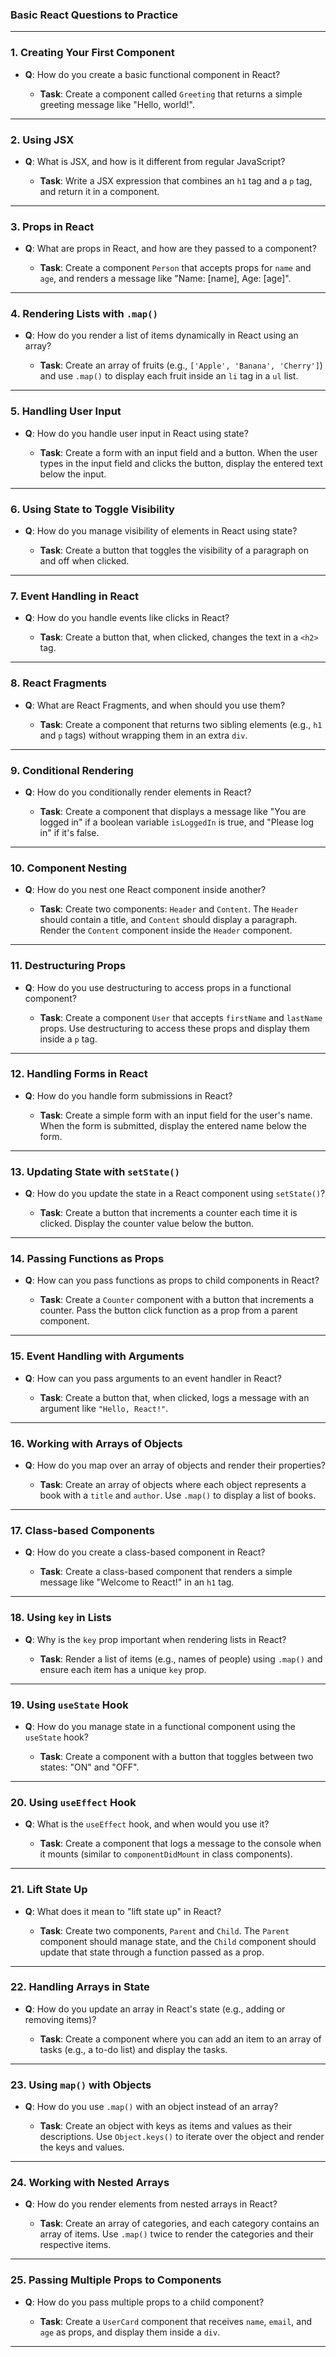 
### **Basic React Questions to Practice**

---

### 1. **Creating Your First Component**

* **Q**: How do you create a basic functional component in React?

  * **Task**: Create a component called `Greeting` that returns a simple greeting message like "Hello, world!".

---

### 2. **Using JSX**

* **Q**: What is JSX, and how is it different from regular JavaScript?

  * **Task**: Write a JSX expression that combines an `h1` tag and a `p` tag, and return it in a component.

---

### 3. **Props in React**

* **Q**: What are props in React, and how are they passed to a component?

  * **Task**: Create a component `Person` that accepts props for `name` and `age`, and renders a message like "Name: \[name], Age: \[age]".

---

### 4. **Rendering Lists with `.map()`**

* **Q**: How do you render a list of items dynamically in React using an array?

  * **Task**: Create an array of fruits (e.g., `['Apple', 'Banana', 'Cherry']`) and use `.map()` to display each fruit inside an `li` tag in a `ul` list.

---

### 5. **Handling User Input**

* **Q**: How do you handle user input in React using state?

  * **Task**: Create a form with an input field and a button. When the user types in the input field and clicks the button, display the entered text below the input.

---

### 6. **Using State to Toggle Visibility**

* **Q**: How do you manage visibility of elements in React using state?

  * **Task**: Create a button that toggles the visibility of a paragraph on and off when clicked.

---

### 7. **Event Handling in React**

* **Q**: How do you handle events like clicks in React?

  * **Task**: Create a button that, when clicked, changes the text in a `<h2>` tag.

---

### 8. **React Fragments**

* **Q**: What are React Fragments, and when should you use them?

  * **Task**: Create a component that returns two sibling elements (e.g., `h1` and `p` tags) without wrapping them in an extra `div`.

---

### 9. **Conditional Rendering**

* **Q**: How do you conditionally render elements in React?

  * **Task**: Create a component that displays a message like "You are logged in" if a boolean variable `isLoggedIn` is true, and "Please log in" if it's false.

---

### 10. **Component Nesting**

* **Q**: How do you nest one React component inside another?

  * **Task**: Create two components: `Header` and `Content`. The `Header` should contain a title, and `Content` should display a paragraph. Render the `Content` component inside the `Header` component.

---

### 11. **Destructuring Props**

* **Q**: How do you use destructuring to access props in a functional component?

  * **Task**: Create a component `User` that accepts `firstName` and `lastName` props. Use destructuring to access these props and display them inside a `p` tag.

---

### 12. **Handling Forms in React**

* **Q**: How do you handle form submissions in React?

  * **Task**: Create a simple form with an input field for the user's name. When the form is submitted, display the entered name below the form.

---

### 13. **Updating State with `setState()`**

* **Q**: How do you update the state in a React component using `setState()`?

  * **Task**: Create a button that increments a counter each time it is clicked. Display the counter value below the button.

---

### 14. **Passing Functions as Props**

* **Q**: How can you pass functions as props to child components in React?

  * **Task**: Create a `Counter` component with a button that increments a counter. Pass the button click function as a prop from a parent component.

---

### 15. **Event Handling with Arguments**

* **Q**: How can you pass arguments to an event handler in React?

  * **Task**: Create a button that, when clicked, logs a message with an argument like `"Hello, React!"`.

---

### 16. **Working with Arrays of Objects**

* **Q**: How do you map over an array of objects and render their properties?

  * **Task**: Create an array of objects where each object represents a book with a `title` and `author`. Use `.map()` to display a list of books.

---

### 17. **Class-based Components**

* **Q**: How do you create a class-based component in React?

  * **Task**: Create a class-based component that renders a simple message like "Welcome to React!" in an `h1` tag.

---

### 18. **Using `key` in Lists**

* **Q**: Why is the `key` prop important when rendering lists in React?

  * **Task**: Render a list of items (e.g., names of people) using `.map()` and ensure each item has a unique `key` prop.

---

### 19. **Using `useState` Hook**

* **Q**: How do you manage state in a functional component using the `useState` hook?

  * **Task**: Create a component with a button that toggles between two states: "ON" and "OFF".

---

### 20. **Using `useEffect` Hook**

* **Q**: What is the `useEffect` hook, and when would you use it?

  * **Task**: Create a component that logs a message to the console when it mounts (similar to `componentDidMount` in class components).

---

### 21. **Lift State Up**

* **Q**: What does it mean to "lift state up" in React?

  * **Task**: Create two components, `Parent` and `Child`. The `Parent` component should manage state, and the `Child` component should update that state through a function passed as a prop.

---

### 22. **Handling Arrays in State**

* **Q**: How do you update an array in React's state (e.g., adding or removing items)?

  * **Task**: Create a component where you can add an item to an array of tasks (e.g., a to-do list) and display the tasks.

---

### 23. **Using `map()` with Objects**

* **Q**: How do you use `.map()` with an object instead of an array?

  * **Task**: Create an object with keys as items and values as their descriptions. Use `Object.keys()` to iterate over the object and render the keys and values.

---

### 24. **Working with Nested Arrays**

* **Q**: How do you render elements from nested arrays in React?

  * **Task**: Create an array of categories, and each category contains an array of items. Use `.map()` twice to render the categories and their respective items.

---

### 25. **Passing Multiple Props to Components**

* **Q**: How do you pass multiple props to a child component?

  * **Task**: Create a `UserCard` component that receives `name`, `email`, and `age` as props, and display them inside a `div`.

---

